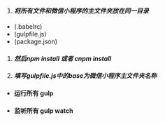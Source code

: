 1. ####  _将所有文件和微信小程序的主文件夹放在同一目录_
- (.babelrc)
-  (gulpfile.js)
-  (package.json)
1. ####  _然后npm install 或者 cnpm install_
1. ####  _填写gulpfile.js中的base为微信小程序主文件夹名称_
- #### __运行所有    gulp__
- #### __监听所有    gulp watch__
